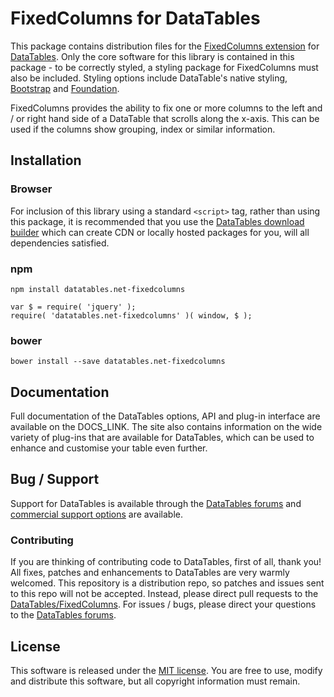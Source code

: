 # FixedColumns for DataTables 

This package contains distribution files for the [FixedColumns extension](https://datatables.net/extensions/fixedcolumns) for [DataTables](https://datatables.net/). Only the core software for this library is contained in this package - to be correctly styled, a styling package for FixedColumns must also be included. Styling options include DataTable's native styling, [Bootstrap](http://getbootstrap.com) and [Foundation](http://foundation.zurb.com/).

FixedColumns provides the ability to fix one or more columns to the left and / or right hand side of a DataTable that scrolls along the x-axis. This can be used if the columns show grouping, index or similar information.


## Installation

### Browser

For inclusion of this library using a standard `<script>` tag, rather than using this package, it is recommended that you use the [DataTables download builder](//datatables.net/download) which can create CDN or locally hosted packages for you, will all dependencies satisfied.

### npm

```
npm install datatables.net-fixedcolumns
```

```
var $ = require( 'jquery' );
require( 'datatables.net-fixedcolumns' )( window, $ );
```

### bower

```
bower install --save datatables.net-fixedcolumns
```



## Documentation

Full documentation of the DataTables options, API and plug-in interface are available on the DOCS_LINK. The site also contains information on the wide variety of plug-ins that are available for DataTables, which can be used to enhance and customise your table even further.


## Bug / Support

Support for DataTables is available through the [DataTables forums](//datatables.net/forums) and [commercial support options](//datatables.net/support) are available.


### Contributing

If you are thinking of contributing code to DataTables, first of all, thank you! All fixes, patches and enhancements to DataTables are very warmly welcomed. This repository is a distribution repo, so patches and issues sent to this repo will not be accepted. Instead, please direct pull requests to the [DataTables/FixedColumns](http://github.com/DataTables/FixedColumns). For issues / bugs, please direct your questions to the [DataTables forums](//datatables.net/forums).


## License

This software is released under the [MIT license](//datatables.net/license). You are free to use, modify and distribute this software, but all copyright information must remain.
